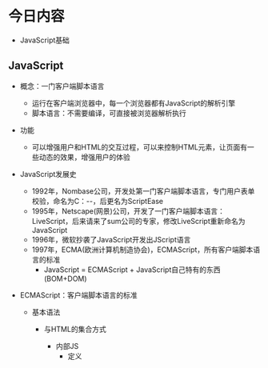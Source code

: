 # 今日内容
- JavaScript基础


## JavaScript
- 概念：一门客户端脚本语言
    - 运行在客户端浏览器中，每一个浏览器都有JavaScript的解析引擎
    - 脚本语言：不需要编译，可直接被浏览器解析执行

- 功能
    - 可以增强用户和HTML的交互过程，可以来控制HTML元素，让页面有一些动态的效果，增强用户的体验
    
    
- JavaScript发展史
    - 1992年，Nombase公司，开发处第一门客户端脚本语言，专门用户表单校验，命名为C：--，后更名为ScriptEase
    - 1995年，Netscape(网景)公司，开发了一门客户端脚本语言：LiveScript，后来请来了sum公司的专家，修改LiveScript重新命名为JavaScript
    - 1996年，微软抄袭了JavaScript开发出JScript语言
    - 1997年，ECMA(欧洲计算机制造协会)，ECMAScript，所有客户端脚本语言的标准 
        - JavaScript = ECMAScript + JavaScript自己特有的东西(BOM+DOM)

- ECMAScript：客户端脚本语言的标准
    - 基本语法
        - 与HTML的集合方式
            - 内部JS
                - 定义<script>标签，标签体内容就是js代码
            - 外部JS
                - 定义<script>标签，通过src属性引入外部的js文件
            - 注意事项
                - -<script>标签可以定义在HTML页面的任意地方，但是定义的位置会影响执行的顺序
                - -<script>标签可以定义多个
        - 注释
            - 单行注释：//注释内容
            - 多行注释：/*注释内容*/
        - 数据类型
            - 原始数据类型(基本数据类型)
                - number：数字。 整数/小数/NaN(not a number 一个不是数字的数字类型)
                - String：字符串。"abc" "abc" 'a' 'abc'
                - boolean：true和false
                - null：一个对象为空的占位符
                - undefined：未定义，如果一个变量没有给初始化值，则会被默认赋值为undefined
            - 引用数据类型：对象
        - 变量
            - 变量：一小块存储数据的空间
            - Java语言是强类型的语言，而JavaScript是弱类型语言
                - 强类型：在开辟变量存储空间时，定义了空间将来存储的数据的数据类型只能存储固定类型的数据
                - 弱类型：在开辟变量存储空间时，不定义空间将来的存储的数据类型，可以存放任意类型的数据
            - 语法
                - var 变量名 = 初始化值;
                
        - 运算符
            - 一元运算符：只有一个运算数的运算符
                - ++ -- ， +(正好) +3
                - ++ --：自增，自减
                    - ++(--)在前，先自增(自减)，再运算
                    - ++(--)在后，先自减(自增)，再运算
            - 算术运算符
                - + - * / % ...
            - 赋值运算符
                - = += -+ == %= /= ...
            - 比较运算符
                - > < >= <= == ===(全等于)
            - 逻辑运算符
                - && || !
                    - 其他类型转boolean
                        - number：0或NaN为假，其他为真
                        - string：除了空字符串其("")，他都是true
                        - null&undefined：都是false
                        - 对象：所有对象都为true
            - 三元运算符
                - 语法
                    - 表达式? 值1:值2
                    - 判断表达式的值如果是true则取值1，否则取值2
                        var a = 3; var b = 4;
                        var c = a > b ? 1:0;
                        alert(c)
                
        
        - 流程控制语句
        
    - 基本对象
    

- BOM

- 
    